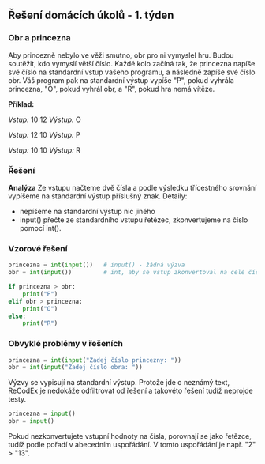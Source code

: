 ## Řešení domácích úkolů - 1. týden

### Obr a princezna

Aby princezně nebylo ve věži smutno, obr pro ni vymyslel hru. Budou soutěžit, kdo vymyslí větší číslo. Každé kolo začíná tak, že princezna napíše své číslo na standardní vstup vašeho programu, a následně zapíše své číslo obr. Váš program pak na standardní výstup vypíše "P", pokud vyhrála princezna, "O", pokud vyhrál obr, a "R", pokud hra nemá vítěze.

**Příklad:**

*Vstup:*
 10
 12
 *Výstup:*
 O

*Vstup:*
 12
 10
 *Výstup:*
 P

*Vstup:*
 10
 10
 *Výstup:*
 R

### Řešení

**Analýza** Ze vstupu načteme dvě čísla a podle výsledku třícestného srovnání vypíšeme na standardní výstup příslušný znak. Detaily:

- nepíšeme na standardní výstup nic jiného
- input() přečte ze standardního vstupu řetězec, zkonvertujeme na číslo pomocí int().

### Vzorové řešení

```python
princezna = int(input())   # input() - žádná výzva
obr = int(input())         # int, aby se vstup zkonvertoval na celé číslo.

if princezna > obr:
    print("P")
elif obr > princezna:
    print("O")
else:
    print("R")
```

 

### Obvyklé problémy v řešeních

```python
princezna = int(input("Zadej číslo princezny: "))
obr = int(input("Zadej číslo obra: "))
```

Výzvy se vypisují na standardní výstup. Protože jde o neznámý text, ReCodEx je nedokáže odfiltrovat od řešení a takovéto řešení tudíž neprojde testy. 

```python
princezna = input()
obr = input()
```

Pokud nezkonvertujete vstupní hodnoty na čísla, porovnají se jako řetězce, tudíž podle pořadí v abecedním uspořádání. V tomto uspořádání je např. "2" > "13".
